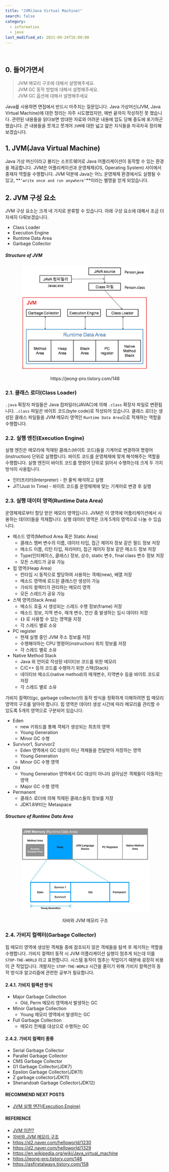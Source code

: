 ```yaml
---
title: "JVM(Java Virtual Machine)"
search: false
category:
  - information
  - java
last_modified_at: 2021-09-24T16:00:00
---
```


<br/>

## 0. 들어가면서

> JVM 메모리 구조에 대해서 설명해주세요.<br/>
> JVM GC 동작 방법에 대해서 설명해주세요.<br/>
> JVM GC 옵션에 대해서 설명해주세요

Java를 사용하면 면접에서 반드시 마주치는 질문입니다. 
Java 가상머신(JVM, Java Virtual Machine)에 대한 정리는 자주 시도했었지만, 매번 끝까지 작성하진 못 했습니다. 
관련된 내용들을 읽다보면 방대한 자료와 어려운 내용에 압도 당해 중도에 포기하곤 했습니다. 
큰 내용들을 쪼개고 쪼개어 `JVM`에 대한 넓고 얇은 지식들을 차곡차곡 정리해보겠습니다. 

## 1. JVM(Java Virtual Machine)

Java 가상 머신이라고 불리는 소프트웨어로 Java 어플리케이션이 동작할 수 있는 환경을 제공합니다. 
JVM은 어플리케이션과 운영체제(OS, Operating System) 사이에서 중재자 역할을 수행합니다. 
JVM 덕분에 Java는 어느 운영체제 환경에서도 실행될 수 있고, **`‘write once and run anywhere’`**이라는 별명을 얻게 되었습니다. 

## 2. JVM 구성 요소

JVM 구상 요소는 크게 네 가지로 분류할 수 있습니다. 
아래 구성 요소에 대해서 조금 더 자세히 다뤄보겠습니다. 

* Class Loader
* Execution Engine
* Runtime Data Area
* Garbage Collector

##### Structure of JVM

<p align="center">
    <img src="/images/what-is-jvm-1.jpg" width="80%" class="image__border">
</p>
<center>https://jeong-pro.tistory.com/148</center>

### 2.1. 클래스 로더(Class Loader)

`.java` 확장자 파일들은 Java 컴파일러(JAVAC)에 의해 `.class` 확장자 파일로 변환됩니다. 
`.class` 파일은 바이트 코드(byte code)로 작성되어 있습니다. 
클래스 로더는 생성된 클래스 파일들을 JVM 메모리 영역인 `Runtime Data Area`으로 적재하는 역할을 수행합니다. 

### 2.2. 실행 엔진(Execution Engine)

실행 엔진은 메모리에 적재된 클래스(바이트 코드)들을 기계어로 변경하여 명령어(instruction) 단위로 실행합니다. 
바이트 코드를 운영체제에 맞게 해석해주는 역할을 수행합니다. 
실행 엔진이 바이트 코드를 명령어 단위로 읽어서 수행하는데 크게 두 가지 방식이 사용됩니다. 

* 인터프리터(Interpreter) - 한 줄씩 해석하고 실행
* JIT(Just In Time) - 바이트 코드를 운영체제에 맞는 기계어로 변경 후 실행

### 2.3. 실행 데이터 영역(Runtime Data Area)

운영체제로부터 할당 받은 메모리 영역입니다. 
JVM은 이 영역에 어플리케이션에서 사용하는 데이터들을 적재합니다. 
실행 데이터 영역은 크게 5개의 영역으로 나눌 수 있습니다.

* 메소드 영역(Method Area 혹은 Static Area)
    * 클래스 멤버 변수의 이름, 데이터 타입, 접근 제어자 정보 같은 필드 정보 저장
    * 메소드 이름, 리턴 타입, 파라미터, 접근 제어자 정보 같은 메소드 정보 저장
    * Type(인터페이스, 클래스) 정보, 상수, static 변수, final class 변수 정보 저장
    * 모든 스레드가 공유 가능
* 힙 영역(Heap Area)
    * 런타임 시 동적으로 할당하여 사용하는 객체(new), 배열 저장
    * 메소드 영역에 로드된 클래스만 생성이 가능
    * 가비지 컬렉터가 관리하는 메모리 영역
    * 모든 스레드가 공유 가능
* 스택 영역(Stack Area)
    * 메소드 호출 시 생성되는 스레드 수행 정보(frame) 저장
    * 메소드 정보, 지역 변수, 매개 변수, 연산 중 발생하는 임시 데이터 저장
    * **`{}`** 로 사용할 수 있는 영역을 지정
    * 각 스레드 별로 소유
* PC register
    * 현재 실행 중인 JVM 주소 정보를 저장
    * 수행해야하는 CPU 명령어(instruction) 위치 정보를 저장
    * 각 스레드 별로 소유
* Native Method Stack
    * Java 외 언어로 작성된 네이티브 코드를 위한 메모리
    * C/C++ 등의 코드를 수행하기 위한 스택(Stack)
    * 네이티브 메소드(native method)의 매개변수, 지역변수 등을 바이트 코드로 저장
    * 각 스레드 별로 소유

가비지 컬렉터(gc, garbage collector)의 동작 방식을 정확하게 이해하려면 힙 메모리 영역의 구조를 알아야 합니다. 
힙 영역은 데이터 생성 시간에 따라 메모리를 관리할 수 있도록 5개의 영역으로 구분되어 있습니다. 

* Eden 
    * new 키워드를 통해 객체가 생성되는 최초의 영역
    * Young Generation
    * Minor GC 수행
* Survivor1, Survivor2 
    * Eden 영역에서 GC 대상이 아닌 객체들을 전달받아 저장하는 영역
    * Young Generation
    * Minor GC 수행 영역
* Old 
    * Young Generation 영역에서 GC 대상이 아니라 살아남은 객체들이 이동하는 영역
    * Major GC 수행 영역
* Permanent 
    * 클래스 로더에 의해 적재된 클래스들의 정보를 저장 
    * JDK1.8부터는 Metaspace

##### Structure of Runtime Data Area

<p align="center">
    <img src="/images/what-is-jvm-2.jpg" width="80%" class="image__border">
</p>
<center>자바와 JVM 메모리 구조</center>

### 2.4. 가비지 컬렉터(Garbage Collector)

힙 메모리 영역에 생성된 객체들 중에 참조되지 않은 객체들을 탐색 후 제거하는 역할을 수행합니다. 
가비지 컬렉터 동작 시 JVM 어플리케이션 실행이 멈추게 되는데 이를 `STOP-THE-WORLD` 라고 표현합니다. 
시스템 동작이 멈추는 작업이기 때문에 굉장히 비용이 큰 작업입니다. 
개발자는 `STOP-THE-WORLD` 시간을 줄이기 위해 가비지 컬렉션의 동작 방식과 알고리즘에 관련한 공부가 필요합니다. 

#### 2.4.1. 가비지 컬렉션 방식

* Major Garbage Collection 
    * Old, Perm 메모리 영역에서 발생하는 GC
* Minor Garbage Collection 
    * Young 메모리 영역에서 발생하는 GC
* Full Garbage Collection 
    * 메모리 전체를 대상으로 수행하는 GC

#### 2.4.2. 가비지 컬렉터 종류

* Serial Garbage Collector
* Parallel Garbage Collector
* CMS Garbage Collector
* G1 Garbage Collector(JDK7)
* Epsilon Garbage Collector(JDK11)
* Z garbage collector(JDK11)
* Shenandoah Garbage Collector(JDK12)

#### RECOMMEND NEXT POSTS

* [JVM 실행 엔진(Execution Engine)][jvm-execution-engine-link]

#### REFERENCE

* [JVM 이란?][jvm-blog-link]
* [자바와 JVM 메모리 구조][jvm-memory-blog-link]
* <https://d2.naver.com/helloworld/1230>
* <https://d2.naver.com/helloworld/1329>
* <https://en.wikipedia.org/wiki/Java_virtual_machine>
* <https://jeong-pro.tistory.com/148>
* <https://asfirstalways.tistory.com/158>

[jvm-blog-link]: https://medium.com/@lazysoul/jvm-%EC%9D%B4%EB%9E%80-c142b01571f2
[jvm-memory-blog-link]: https://velog.io/@agugu95/%EC%9E%90%EB%B0%94%EC%99%80-JVM-%EA%B7%B8%EB%A6%AC%EA%B3%A0-%EB%A9%94%EB%AA%A8%EB%A6%AC-%EA%B5%AC%EC%A1%B0
[jvm-execution-engine-link]: https://junhyunny.github.io/information/java/jvm-execution-engine/